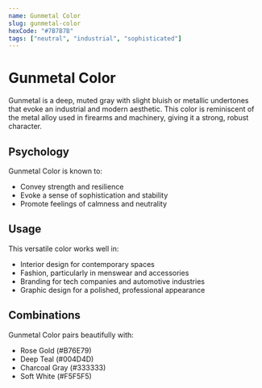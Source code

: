 ```yaml
---
name: Gunmetal Color  
slug: gunmetal-color  
hexCode: "#7B7B7B"  
tags: ["neutral", "industrial", "sophisticated"]  
---
```


# Gunmetal Color

Gunmetal is a deep, muted gray with slight bluish or metallic undertones that evoke an industrial and modern aesthetic. This color is reminiscent of the metal alloy used in firearms and machinery, giving it a strong, robust character.

## Psychology

Gunmetal Color is known to:
- Convey strength and resilience
- Evoke a sense of sophistication and stability
- Promote feelings of calmness and neutrality

## Usage

This versatile color works well in:
- Interior design for contemporary spaces
- Fashion, particularly in menswear and accessories
- Branding for tech companies and automotive industries
- Graphic design for a polished, professional appearance

## Combinations

Gunmetal Color pairs beautifully with:
- Rose Gold (#B76E79)
- Deep Teal (#004D4D)
- Charcoal Gray (#333333)
- Soft White (#F5F5F5)